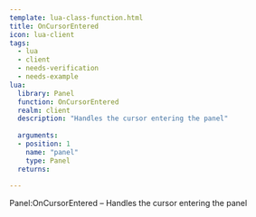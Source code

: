 ```yaml
---
template: lua-class-function.html
title: OnCursorEntered
icon: lua-client
tags:
  - lua
  - client
  - needs-verification
  - needs-example
lua:
  library: Panel
  function: OnCursorEntered
  realm: client
  description: "Handles the cursor entering the panel"
  
  arguments:
  - position: 1
    name: "panel"
    type: Panel
  returns:
    
---
```


<div class="lua__search__keywords">
Panel:OnCursorEntered &#x2013; Handles the cursor entering the panel
</div>

